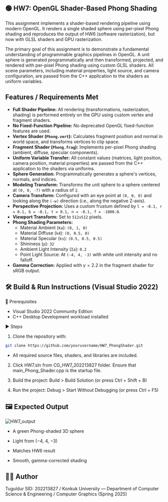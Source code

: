 ## 🟢 HW7: OpenGL Shader-Based Phong Shading
This assignment implements a shader-based rendering pipeline using modern OpenGL. It renders a single shaded sphere using per-pixel Phong shading and reproduces the output of HW6 (software rasterization), but now with GLSL shaders and GPU rasterization.

The primary goal of this assignment is to demonstrate a fundamental understanding of programmable graphics pipelines in OpenGL. A unit sphere is generated programmatically and then transformed, projected, and rendered with per-pixel Phong shading using custom GLSL shaders. All scene parameters, including material properties, light source, and camera configuration, are passed from the C++ application to the shaders as uniform variables.

## Features / Requirements Met

* **Full Shader Pipeline:** All rendering (transformations, rasterization, shading) is performed entirely on the GPU using custom vertex and fragment shaders.
* **No Fixed-Function Pipeline:** No deprecated OpenGL fixed-function features are used.
* **Vertex Shader (`Phong.vert`):** Calculates fragment position and normal in world space, and transforms vertices to clip space.
* **Fragment Shader (`Phong.frag`):** Implements per-pixel Phong shading (ambient, diffuse, specular components).
* **Uniform Variable Transfer:** All constant values (matrices, light position, camera position, material properties) are passed from the C++ application to the shaders via uniforms.
* **Sphere Generation:** Programmatically generates a sphere's vertices, normals, and indices.
* **Modeling Transform:** Transforms the unit sphere to a sphere centered at `(0, 0, -7)` with a radius of `2`.
* **Camera Transform:** Configured with an eye point at `(0, 0, 0)` and looking along the `(-w)` direction (i.e., along the negative Z-axis).
* **Perspective Projection:** Uses a custom frustum defined by `l = -0.1, r = 0.1, b = -0.1, t = 0.1, n = -0.1, f = -1000.0`.
* **Viewport Transform:** Set to `512x512` pixels.
* **Phong Shading Parameters:**
    * Material Ambient (`ka`): `(0, 1, 0)`
    * Material Diffuse (`kd`): `(0, 0.5, 0)`
    * Material Specular (`ks`): `(0.5, 0.5, 0.5)`
    * Shininess (`p`): `32`
    * Ambient Light Intensity (`Ia`): `0.2`
    * Point Light Source: At `(-4, 4, -3)` with white unit intensity and no falloff.
* **Gamma Correction:** Applied with $\gamma = 2.2$ in the fragment shader for sRGB output.


## 🛠️ Build & Run Instructions (Visual Studio 2022)
🔧 Prerequisites
 * Visual Studio 2022 Community Edition
 * C++ Desktop Development workload installed

▶️ Steps
1. Clone the repository with:

```bash
git clone https://github.com/yourusername/HW7_PhongShader.git
```
 * All required source files, shaders, and libraries are included.


2. Click HW7.sln from CG_HW7_202213827 folder.
Ensure that main_Phong_Shader.cpp is the startup file.

3. Build the project:
Build > Build Solution (or press Ctrl + Shift + B)

4. Run the project:
Debug > Start Without Debugging (or press Ctrl + F5)

## 🖼️ Expected Output

![HW7_output](https://github.com/user-attachments/assets/2229c87c-7d39-4bba-9afc-aa594825f1e8)

 * A green Phong-shaded 3D sphere

 * Light from (−4, 4, −3)

 * Matches HW6 result

 * Smooth, gamma-corrected shading

## 👨‍💻 Author
Tuguldur SID: 202213827 / 
Konkuk University — Department of Computer Science & Engineering / 
Computer Graphics (Spring 2025)
